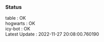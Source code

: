 ### Status


table : OK  
hogwarts : OK  
icy-bot : OK  
Latest Update : 2022-11-27 20:08:00.760190
